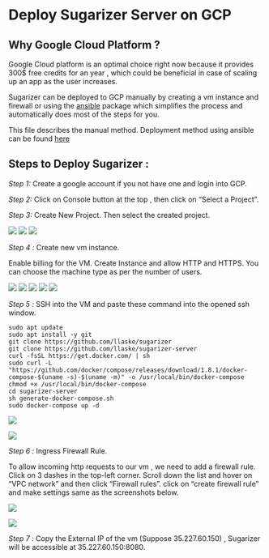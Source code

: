 # Deploy Sugarizer Server on GCP

## Why Google Cloud Platform ?

Google Cloud platform is an optimal choice right now because it provides 300$ free credits for an year , which could be beneficial in case of scaling up an app as the user increases.

Sugarizer can be deployed to GCP manually by creating a vm instance and firewall or using the [ansible](https://ansible.com) package which simplifies the process and automatically does most of the steps for you.

This file describes the manual method. Deployment method using ansible can be found [here](ansible-deployToGcp.md)

## Steps to Deploy Sugarizer :

*Step 1:* Create a google account if you not have one and login into GCP.

*Step 2:* Click on Console button at the top , then click on “Select a Project”.

*Step 3:* Create New Project. Then select the created project.

![](images/1.png)
![](images/2.png)
![](images/3.png)

*Step 4 :* Create new vm instance.

Enable billing for the VM. Create Instance and allow HTTP and HTTPS. You can choose the machine type as per the number of users.

![](images/4.png)
![](images/5.png)
![](images/6.png)
![](images/7.png)
![](images/8.png)

*Step 5 :* SSH into the VM and paste these command into the opened ssh window.

	sudo apt update
	sudo apt install -y git
	git clone https://github.com/llaske/sugarizer
	git clone https://github.com/llaske/sugarizer-server
	curl -fsSL https://get.docker.com/ | sh
	sudo curl -L "https://github.com/docker/compose/releases/download/1.8.1/docker-compose-$(uname -s)-$(uname -m)" -o /usr/local/bin/docker-compose
	chmod +x /usr/local/bin/docker-compose
	cd sugarizer-server
	sh generate-docker-compose.sh
	sudo docker-compose up -d

![](images/9.png)

![](images/10.png)

*Step 6 :* Ingress Firewall Rule.

To allow incoming http requests to our vm , we need to add a firewall rule. Click on 3 dashes in the top-left corner. Scroll down the list and  hover on “VPC network” and then click “Firewall rules”. click on “create firewall rule” and make settings same as the screenshots below.

![](images/11.png)

![](images/12.png)

*Step 7 :* Copy the External IP of the vm (Suppose 35.227.60.150) , Sugarizer will be accessible at 35.227.60.150:8080.



